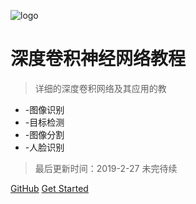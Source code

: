 ![logo](_media/icon.svg)

# 深度卷积神经网络教程

> 详细的深度卷积网络及其应用的教

* -图像识别
* -目标检测
* -图像分割
* -人脸识别

>最后更新时间：2019-2-27 未完待续

[GitHub](https://github.com/DataXujing/CNN-paper2)
[Get Started](/zh-cn/index)